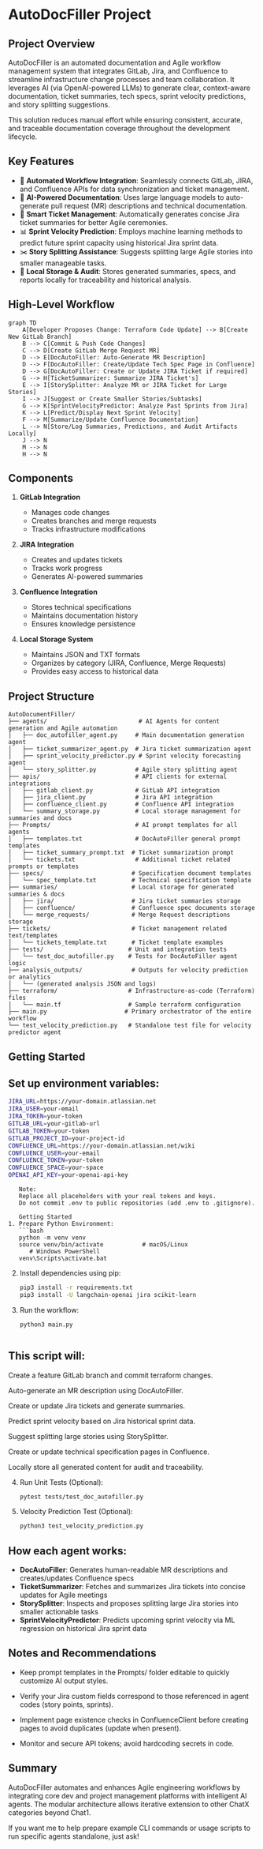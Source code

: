 # AutoDocFiller Project

## Project Overview
AutoDocFiller is an automated documentation and Agile workflow management system that integrates GitLab, Jira, and Confluence to streamline infrastructure change processes and team collaboration. It leverages AI (via OpenAI-powered LLMs) to generate clear, context-aware documentation, ticket summaries, tech specs, sprint velocity predictions, and story splitting suggestions.

This solution reduces manual effort while ensuring consistent, accurate, and traceable documentation coverage throughout the development lifecycle.

## Key Features
- 🔄 **Automated Workflow Integration**: Seamlessly connects GitLab, JIRA, and Confluence APIs for data synchronization and ticket management.
- 🤖 **AI-Powered Documentation**: Uses large language models to auto-generate pull request (MR) descriptions and technical documentation.
- 📝 **Smart Ticket Management**: Automatically generates concise Jira ticket summaries for better Agile ceremonies.
- 📊 **Sprint Velocity Prediction**: Employs machine learning methods to predict future sprint capacity using historical Jira sprint data.
- ✂️ **Story Splitting Assistance**: Suggests splitting large Agile stories into smaller manageable tasks.
- 💾 **Local Storage & Audit**: Stores generated summaries, specs, and reports locally for traceability and historical analysis.


## High-Level Workflow
```mermaid
graph TD
    A[Developer Proposes Change: Terraform Code Update] --> B[Create New GitLab Branch]
    B --> C[Commit & Push Code Changes]
    C --> D[Create GitLab Merge Request MR]
    D --> E[DocAutoFiller: Auto-Generate MR Description]
    D --> F[DocAutoFiller: Create/Update Tech Spec Page in Confluence]
    D --> G[DocAutoFiller: Create or Update JIRA Ticket if required]
    G --> H[TicketSummarizer: Summarize JIRA Ticket's]
    E --> I[StorySplitter: Analyze MR or JIRA Ticket for Large Stories]
    I --> J[Suggest or Create Smaller Stories/Subtasks]
    G --> K[SprintVelocityPredictor: Analyze Past Sprints from Jira]
    K --> L[Predict/Display Next Sprint Velocity]
    F --> M[Summarize/Update Confluence Documentation]
    L --> N[Store/Log Summaries, Predictions, and Audit Artifacts Locally]
    J --> N
    M --> N
    H --> N
```

## Components
1. **GitLab Integration**
   - Manages code changes
   - Creates branches and merge requests
   - Tracks infrastructure modifications

2. **JIRA Integration**
   - Creates and updates tickets
   - Tracks work progress
   - Generates AI-powered summaries

3. **Confluence Integration**
   - Stores technical specifications
   - Maintains documentation history
   - Ensures knowledge persistence

4. **Local Storage System**
   - Maintains JSON and TXT formats
   - Organizes by category (JIRA, Confluence, Merge Requests)
   - Provides easy access to historical data

## Project Structure
```
AutoDocumentFiller/
├── agents/                          # AI Agents for content generation and Agile automation
│   ├── doc_autofiller_agent.py     # Main documentation generation agent
│   ├── ticket_summarizer_agent.py  # Jira ticket summarization agent
│   ├── sprint_velocity_predictor.py # Sprint velocity forecasting agent
│   └── story_splitter.py           # Agile story splitting agent
├── apis/                           # API clients for external integrations
│   ├── gitlab_client.py            # GitLab API integration
│   ├── jira_client.py              # Jira API integration
│   ├── confluence_client.py        # Confluence API integration
│   └── summary_storage.py          # Local storage management for summaries and docs
├── Prompts/                        # AI prompt templates for all agents
│   ├── templates.txt               # DocAutoFiller general prompt templates
│   ├── ticket_summary_prompt.txt  # Ticket summarization prompt
│   └── tickets.txt                 # Additional ticket related prompts or templates
├── specs/                         # Specification document templates
│   └── spec_template.txt          # Technical specification template
├── summaries/                     # Local storage for generated summaries & docs
│   ├── jira/                      # Jira ticket summaries storage
│   ├── confluence/                # Confluence spec documents storage
│   └── merge_requests/            # Merge Request descriptions storage
├── tickets/                       # Ticket management related text/templates
│   └── tickets_template.txt       # Ticket template examples
├── tests/                        # Unit and integration tests
│   └── test_doc_autofiller.py    # Tests for DocAutoFiller agent logic
├── analysis_outputs/              # Outputs for velocity prediction or analytics
│   └── (generated analysis JSON and logs)
├── terraform/                    # Infrastructure-as-code (Terraform) files
│   └── main.tf                   # Sample terraform configuration
├── main.py                      # Primary orchestrator of the entire workflow
└── test_velocity_prediction.py   # Standalone test file for velocity predictor agent
```

## Getting Started
## Set up environment variables:
   ```bash
   JIRA_URL=https://your-domain.atlassian.net
   JIRA_USER=your-email
   JIRA_TOKEN=your-token
   GITLAB_URL=your-gitlab-url
   GITLAB_TOKEN=your-token
   GITLAB_PROJECT_ID=your-project-id
   CONFLUENCE_URL=https://your-domain.atlassian.net/wiki
   CONFLUENCE_USER=your-email
   CONFLUENCE_TOKEN=your-token
   CONFLUENCE_SPACE=your-space
   OPENAI_API_KEY=your-openai-api-key
   ```
```
   Note:
   Replace all placeholders with your real tokens and keys.
   Do not commit .env to public repositories (add .env to .gitignore).

   Getting Started
1. Prepare Python Environment:
   ```bash
   python -m venv venv
   source venv/bin/activate           # macOS/Linux
      # Windows PowerShell
   venv\Scripts\activate.bat
  ```
2. Install dependencies using pip:
   ```bash
   pip3 install -r requirements.txt
   pip3 install -U langchain-openai jira scikit-learn
   ```
3. Run the workflow:
   ```bash
   python3 main.py
   ```

   ```
## This script will:

Create a feature GitLab branch and commit terraform changes.

Auto-generate an MR description using DocAutoFiller.

Create or update Jira tickets and generate summaries.

Predict sprint velocity based on Jira historical sprint data.

Suggest splitting large stories using StorySplitter.

Create or update technical specification pages in Confluence.

Locally store all generated content for audit and traceability.

4. Run Unit Tests (Optional):
   ```bash
   pytest tests/test_doc_autofiller.py
   ```
5. Velocity Prediction Test (Optional):
   ```bash
   python3 test_velocity_prediction.py
   ```

## How each agent works:
- **DocAutoFiller**: Generates human-readable MR descriptions and creates/updates Confluence specs
- **TicketSummarizer**: Fetches and summarizes Jira tickets into concise updates for Agile meetings
- **StorySplitter**: Inspects and proposes splitting large Jira stories into smaller actionable tasks
- **SprintVelocityPredictor**: Predicts upcoming sprint velocity via ML regression on historical Jira sprint data

## Notes and Recommendations

- Keep prompt templates in the Prompts/ folder editable to quickly customize AI output styles.

- Verify your Jira custom fields correspond to those referenced in agent codes (story points, sprints).

- Implement page existence checks in ConfluenceClient before creating pages to avoid duplicates (update when present).

- Monitor and secure API tokens; avoid hardcoding secrets in code.

## Summary
AutoDocFiller automates and enhances Agile engineering workflows by integrating core dev and project management platforms with intelligent AI agents. The modular architecture allows iterative extension to other ChatX categories beyond Chat1.

If you want me to help prepare example CLI commands or usage scripts to run specific agents standalone, just ask!
